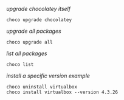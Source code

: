 _upgrade chocolatey itself_

`choco upgrade chocolatey`

_upgrade all packages_

`choco upgrade all`

_list all packages_

`choco list`

_install a specific version example_

```
choco uninstall virtualbox
choco install virtualbox --version 4.3.26
```
